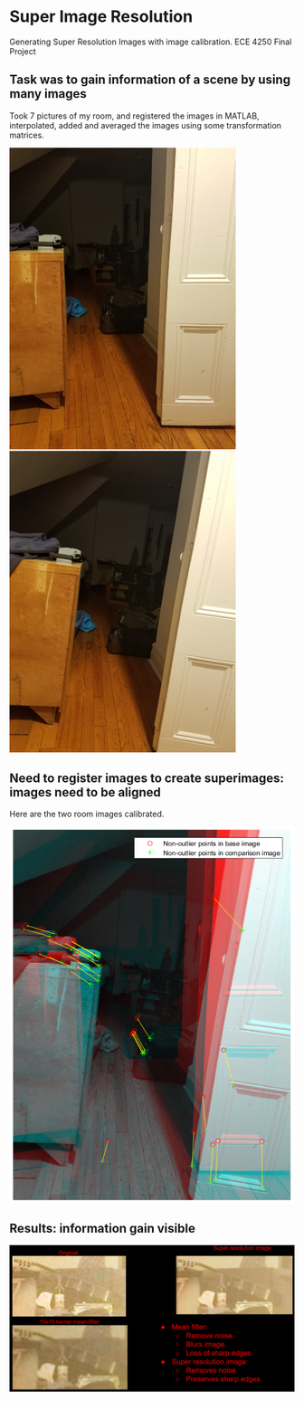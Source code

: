 # Super Image Resolution
Generating Super Resolution Images with image calibration. ECE 4250 Final Project 

## Task was to gain information of a scene by using many images

Took 7 pictures of my room, and registered the images in MATLAB, interpolated, added and averaged the images using some transformation matrices. 

<img src="myroom2.jpg" width="400">
<img src="myroom3.jpg" width="400">

## Need to register images to create superimages: images need to be aligned
Here are the two room images calibrated.

<img src="matchedroom.png" width="600">

## Results: information gain visible

<img src="demo_image.png" width="600">
